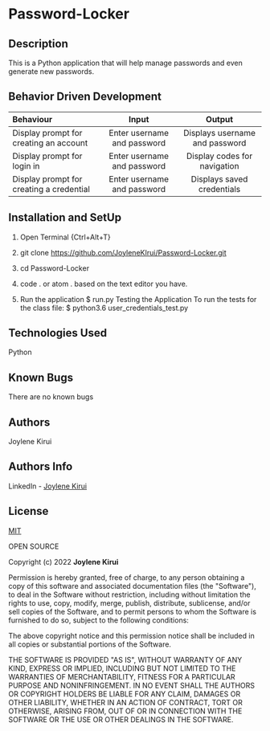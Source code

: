 # Password-Locker

## Description
This is a Python application that  will help manage passwords and even generate new passwords.


## Behavior Driven Development

| Behaviour | Input | Output |
| :---------------- | :---------------: | :------------------: |
| Display prompt for creating an account | Enter username and password| Displays username and password|
| Display prompt for login in | Enter username and password|Display codes for navigation |
| Display prompt for creating a credential | Enter username and password| Displays saved credentials|

## Installation and SetUp
1. Open Terminal {Ctrl+Alt+T}

2. git clone https://github.com/JoyleneKIrui/Password-Locker.git

3. cd Password-Locker

4. code . or atom . based on the text editor you have.

5. Run the application
  $ run.py
Testing the Application
To run the tests for the class file:
  $ python3.6 user_credentials_test.py


## Technologies Used
Python


## Known Bugs
There are no known bugs 

## Authors
Joylene Kirui

## Authors Info 

LinkedIn - [Joylene Kirui](www.linkedin.com/in/joylene-kirui-860699176)

## License
[MIT](https://choosealicense.com/licenses/mit/)

OPEN SOURCE

Copyright (c) 2022 **Joylene Kirui**

Permission is hereby granted, free of charge, to any person obtaining a copy
of this software and associated documentation files (the "Software"), to deal
in the Software without restriction, including without limitation the rights
to use, copy, modify, merge, publish, distribute, sublicense, and/or sell
copies of the Software, and to permit persons to whom the Software is
furnished to do so, subject to the following conditions:

The above copyright notice and this permission notice shall be included in all
copies or substantial portions of the Software.

THE SOFTWARE IS PROVIDED "AS IS", WITHOUT WARRANTY OF ANY KIND, EXPRESS OR
IMPLIED, INCLUDING BUT NOT LIMITED TO THE WARRANTIES OF MERCHANTABILITY,
FITNESS FOR A PARTICULAR PURPOSE AND NONINFRINGEMENT. IN NO EVENT SHALL THE
AUTHORS OR COPYRIGHT HOLDERS BE LIABLE FOR ANY CLAIM, DAMAGES OR OTHER
LIABILITY, WHETHER IN AN ACTION OF CONTRACT, TORT OR OTHERWISE, ARISING FROM,
OUT OF OR IN CONNECTION WITH THE SOFTWARE OR THE USE OR OTHER DEALINGS IN THE
SOFTWARE.
